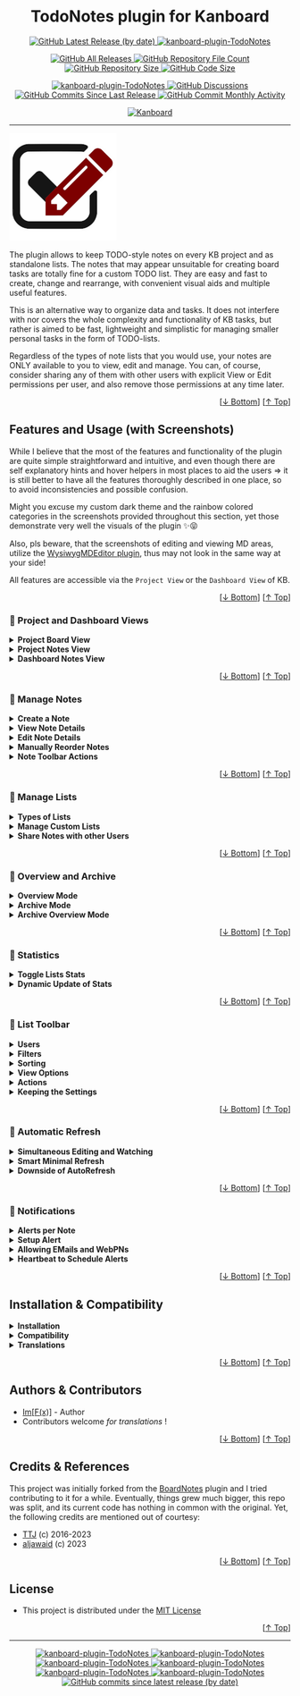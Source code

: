 <h1 name="user-content-readme-top" align="center">TodoNotes plugin for Kanboard</h1>

<p align="center">
    <a href="https://github.com/imfx77/kanboard-plugin-TodoNotes/releases">
        <img src="https://img.shields.io/github/v/release/imfx77/kanboard-plugin-TodoNotes?style=for-the-badge&color=brightgreen" alt="GitHub Latest Release (by date)" title="GitHub Latest Release (by date)">
    </a>
    <a href="https://github.com/imfx77/kanboard-plugin-TodoNotes/blob/master/LICENSE" title="Read License">
        <img src="https://img.shields.io/github/license/imfx77/kanboard-plugin-TodoNotes?style=for-the-badge" alt="kanboard-plugin-TodoNotes">
    </a>
</p>
<p align="center">
    <a href="https://github.com/imfx77/kanboard-plugin-TodoNotes/releases">
        <img src="https://img.shields.io/github/downloads/imfx77/kanboard-plugin-TodoNotes/total?style=for-the-badge&color=orange" alt="GitHub All Releases" title="GitHub All Downloads">
    </a>
    <a href="https://github.com/imfx77/kanboard-plugin-TodoNotes/releases">
        <img src="https://img.shields.io/github/directory-file-count/imfx77/kanboard-plugin-TodoNotes?style=for-the-badge&color=orange" alt="GitHub Repository File Count" title="GitHub Repository File Count">
    </a>
    <a href="https://github.com/imfx77/kanboard-plugin-TodoNotes/releases">
        <img src="https://img.shields.io/github/repo-size/imfx77/kanboard-plugin-TodoNotes?style=for-the-badge&color=orange" alt="GitHub Repository Size" title="GitHub Repository Size">
    </a>
    <a href="https://github.com/imfx77/kanboard-plugin-TodoNotes/releases">
        <img src="https://img.shields.io/github/languages/code-size/imfx77/kanboard-plugin-TodoNotes?style=for-the-badge&color=orange" alt="GitHub Code Size" title="GitHub Code Size">
    </a>
</p>
<p align="center">
    <a href="https://github.com/imfx77/kanboard-plugin-TodoNotes/stargazers" title="View Stargazers">
        <img src="https://img.shields.io/github/stars/imfx77/kanboard-plugin-TodoNotes?logo=github&style=for-the-badge" alt="kanboard-plugin-TodoNotes">
    </a>
    <a href="https://github.com/imfx77/kanboard-plugin-TodoNotes/discussions">
        <img src="https://img.shields.io/github/discussions/imfx77/kanboard-plugin-TodoNotes?style=for-the-badge&color=blue" alt="GitHub Discussions" title="Read Discussions">
    </a>
    <a href="https://github.com/imfx77/kanboard-plugin-TodoNotes/compare">
        <img src="https://img.shields.io/github/commits-since/imfx77/kanboard-plugin-TodoNotes/latest?include_prereleases&style=for-the-badge&color=blue" alt="GitHub Commits Since Last Release" title="GitHub Commits Since Last Release">
    </a>
    <a href="https://github.com/imfx77/kanboard-plugin-TodoNotes/compare">
        <img src="https://img.shields.io/github/commit-activity/m/imfx77/kanboard-plugin-TodoNotes?style=for-the-badge&color=blue" alt="GitHub Commit Monthly Activity" title="GitHub Commit Monthly Activity">
    </a>
</p>
<p align="center">
    <a href="https://github.com/kanboard/kanboard" title="Kanboard - Kanban Project Management Software">
        <img src="https://img.shields.io/badge/Plugin%20for-kanboard-D40000?style=for-the-badge&labelColor=000000" alt="Kanboard">
    </a>
</p>

---

![icon](Assets/img/icon.png)

The plugin allows to keep TODO-style notes on every KB project and as standalone lists.
The notes that may appear unsuitable for creating board tasks are totally fine for a custom TODO list.
They are easy and fast to create, change and rearrange, with convenient visual aids and multiple useful features.

This is an alternative way to organize data and tasks.
It does not interfere with nor covers the whole complexity and functionality of KB tasks,
but rather is aimed to be fast, lightweight and simplistic for managing
smaller personal tasks in the form of TODO-lists.

Regardless of the types of note lists that you would use, your notes are ONLY available to you
to view, edit and manage. You can, of course, consider sharing any of them with other users
with explicit View or Edit permissions per user, and also remove those permissions at any time later.

<p align="right">[<a href="#user-content-readme-bottom">&#8595; Bottom</a>] [<a href="#user-content-readme-top">&#8593; Top</a>]</p>

## Features and Usage (with Screenshots)

While I believe that the most of the features and functionality of the plugin are quite simple straightforward and intuitive,
and even though there are self explanatory hints and hover helpers in most places to aid the users
=> it is still better to have all the features thoroughly described in one place,
so to avoid inconsistencies and possible confusion.

Might you excuse my custom dark theme and the rainbow colored categories in the screenshots provided throughout this section,
yet those demonstrate very well the visuals of the plugin ✨😝

Also, pls beware, that the screenshots of editing and viewing MD areas,
utilize the [WysiwygMDEditor plugin](https://github.com/imfx77/kanboard-plugin-Wysiwyg-MD-Editor),
thus may not look in the same way at your side!

All features are accessible via the `Project View` or the `Dashboard View` of KB.  

<p align="right">[<a href="#user-content-readme-bottom">&#8595; Bottom</a>] [<a href="#user-content-readme-top">&#8593; Top</a>]</p>

### 🔳 Project and Dashboard Views

<details>
<summary><strong>Project Board View</strong></summary>

For each KB project there are two ways to reach the TodoNotes:
* a button in the project header
* an item in the project dropdown menu (that also shows current stats of the project notes)
![Project Board View](Screenshots/view-project-board.png)

</details>

<details>
<summary><strong>Project Notes View</strong></summary>

This is the corresponding view of the associated project notes.
You can perform all manipulations for the notes in this project directly from here.
![Project Notes View](Screenshots/view-project-notes.png)

</details>

<details>
<summary><strong>Dashboard Notes View</strong></summary>

However, accessing notes list through the `Dashboard > My notes`, gives you the full functionality of the plugin.
You can see and manage from there all the lists that are available to you.
![Dashboard Notes View](Screenshots/view-dashboard-notes.png)

</details>

<p align="right">[<a href="#user-content-readme-bottom">&#8595; Bottom</a>] [<a href="#user-content-readme-top">&#8593; Top</a>]</p>

### 🔳 Manage Notes

<details>
<summary><strong>Create a Note</strong></summary>

Suppose we have a new empty list.
* Creating a note is as simple as typing something and pressing ENTER.
(_Attention_: for mobile you will still have to click the _Save Note_ button!)
* Optionally, you can press TAB or the _Toggle Details_ button, to input note category and details.
If you don't, you can still change those later.
* Finally, to save everything either press the _Save_ button or simply TAB from the editing details area.

![Create New Note](Screenshots/manage-notes-01.png)
![Input Note Details](Screenshots/manage-notes-02.png)

</details>

<details>
<summary><strong>View Note Details</strong></summary>

In a similar fashion, to view/hide note details:
* click the _Toggle Details_ button
* or double-click / double-tap in on the empty area of the note
* clicking the category label or date icon in collapsed view will also open the detailed view

![Newly Created Note](Screenshots/manage-notes-03.png)

</details>

<details>
<summary><strong>Edit Note Details</strong></summary>

![View Existing Note](Screenshots/manage-notes-04.png)

To change any of the note's elements just click on:
* (1) the title label - change title, press ENTER
* (2) the category dropdown - simply select another category
* (3) the _Edit Note Details_ button - change details, press TAB
* (4) the _Status_ button - clicking toggles between Open / In Progress / Done states

![Change Existing Note](Screenshots/manage-notes-05.png)

</details>

<details>
<summary><strong>Manually Reorder Notes</strong></summary>

You can also rearrange multiple notes in a list by simple drag-n-drop,
while any note can be collapsed or expanded at your wish.

_Attention_, for mobile there is an explicit button in the note's toolbar to serve as a `reorder handle`
=> use it specifically for dragging the note, as the generic behavior of drag is to swipe the page contents!

![Manually Reorder Notes](Screenshots/manage-notes-06.png)

</details>

<details>
<summary><strong>Note Toolbar Actions</strong></summary>

On the next picture, the note toolbar buttons are listed from left to right as follows:
* _Get Link to Note_ - copy a link to this note to the clipboard
* _Move Note to Project_ - transfers this note to any other of the available lists
* _Create Task from Note_ - apparently, it is only available for notes in [Regular lists](#-manage-lists),
creates a task on the corresponding KB project with specific Category, Column, Swimlane
* _Delete Note_ - permanently remove the note from the list!
* _Move Note to Archive_ - archives the note (in separate DB table)
* _Save Note_ - store all note changes to the DB

![Note Toolbar Buttons](Screenshots/manage-notes-07.png)

</details>

<p align="right">[<a href="#user-content-readme-bottom">&#8595; Bottom</a>] [<a href="#user-content-readme-top">&#8593; Top</a>]</p>

### 🔳 Manage Lists

<details>
<summary><strong>Types of Lists</strong></summary>

![List Types](Screenshots/manage-lists-01.png)

These are the list types that you can have:
* **Regular** - this is an automatic list that is available for every KB project that you participate in.
Beware that if you lose your access to the KB project you will also lose access to the corresponding Notes List
even though all the notes will remain intact. There might be multiple users that are members of the KB project
and each of them will have this list, but they cannot see each others notes unless they explicitly share them.
* **Custom** - these lists are standalone, they can be only created accessed and manipulated through the `Dashboard > My notes`
interface of the TodoNotes plugin. They are highly flexible and customizable to match various purposes.
  * **Global** - those lists are globally accessible for all users, and much like the **Regular** lists
every user can see and manage just his own notes. The specific is that **Global Custom** lists can be managed by Admin only
(create/rename/delete/reorder), and the users can manipulate their own notes and consider sharing them.
The plugin initially pre-creates `Global Notes` and `Global TODO` global lists, you can leave them or remove them at wish.
  * **Private** - as the name suggests those are the personal user lists. Everyone can create and manage any number of private lists as he needs.
They are visible only to the owner (unless shared). Those would be the most expendable lists as they would come and go on demand.
  * **Shared** - those are other users' private list that have been shared with you. You can access them
with the corresponding Vew/Edit permissions. Apparently, with View permission you see a readonly list,
and with Edit permission you can touch the notes on user's behalf.

</details>

<details>
<summary><strong>Manage Custom Lists</strong></summary>

![Manage Custom Lists](Screenshots/manage-lists-02.png)

As numbered on the above picture, these are the manipulations to list that you can do:
* (1) _Create custom note list_ - if you have Admin privileges, you can create **Global** lists, otherwise only **Private**
* (2) _Rename/Delete custom global note list!_ - Admin only
* (3) _Sharing Permissions_ - if button is highlighted there are existing permissions for this list.
Sharing permission to a specific user will only give him access to your notes, other users' notes in the global list are theirs to share.
* (4) _Rename/Delete custom private note list_ - mangle them as you like it, the list panel will adjust its width
* (5) _Sharing Permissions_ - if button is highlighted there are existing permissions for this list.
Since the **Private** list contains your notes only, a sharing permission actually exposes the entire list to another user,
and he will see it as a standalone list in his `Shared Custom List` group in the tabs panel.
* (6) Reorder **Private** list by dragging. Same thing applies for **Global** lists too, it just requires Admin privileges.
_Attention_, for mobile there is an explicit `reoder handle` to drag the lists around!
* (7) The **Regular** list being bound to actual KB projects are not really manipulatable,
you can just go to their Board or Task List views.
* (8) _Sharing Permissions_ - works as for **Global** list.
* (9) Collapse/Expand the list groups - as expected, click on the arrows, or double-click the group title.
The collapse/expand state of each group is remembered and the visuals will remain as you set them.

</details>

<details>
<summary><strong>Share Notes with other Users</strong></summary>

To share your notes from a **Global/Regular** list or to share a whole **Private** list
click the corresponding _Sharing Permissions_ button (1) and it will bring up
a page that lists users and permissions.

For each user of interest select the desired permission (2) and press the _Set_ button (3).
When the list is longer, please scroll to find desired users. Operate them one by one.
If you want to remove the sharing permissions, simply select the `[none]` option.

![Manage Custom Lists](Screenshots/manage-lists-03.png)

</details>

<p align="right">[<a href="#user-content-readme-bottom">&#8595; Bottom</a>] [<a href="#user-content-readme-top">&#8593; Top</a>]</p>

### 🔳 Overview and Archive

<details>
<summary><strong>Overview Mode</strong></summary>

When you open the `Dashboard > My notes` by default you land on the `All Lists` item
which effectively represents the **Overview Mode**. Its idea is to be able
to quickly browse and review all available notes from all available owned lists (according to the set filters, of course).
The order of lists in the overview follows their order from the tabs pane on the left.

You can surely expand and collapse notes' details, but you are only allowed
to change note _Status_ and _Alert_ and to reorder notes within a list.

![Overview Mode](Screenshots/view-overview.png)

As numbered on the picture the following actions regard the lists:
* (1) collapse / expand specific list
* (2) double-click on the empty area to collapse / expand specific list
* (3) click to go to specific list (same as clicking on its tab in the left pane)

And the rest of them regard the notes:
* (4) double-click empty area of note to expand / collapse note details
* (5) drag note to reorder within the specific list
* (6) toggle note _Status_
* (7) set note _Alert_

</details>

<details>
<summary><strong>Archive Mode</strong></summary>

There is a special filter in the [List Toolbar > Filters](#-list-toolbar) (1)
that is called `Archive View` (2).
It effectively switches the entire list view mode as it shows the archived notes for this list
(which are technically being kept in a separate DB table form the active ones).

When notes are archived they lose their status and become unmanageable in any way.
You can browse and review their data, but the only actions (3) you can perform with them are:
* delete them permanently
* or restore them as active notes

![Archive Mode](Screenshots/view-archive.png)

</details>

<details>
<summary><strong>Archive Overview Mode</strong></summary>

Well, since the `Archive View` filter is also available in `Overview Mode`
this allows to have an overview of all archived notes from all available lists.
Yet, you can only browse and review them. If you want to manipulate the archived notes
you have to select a specific list and turn on its `Archive View` from filter settings.

</details>

<p align="right">[<a href="#user-content-readme-bottom">&#8595; Bottom</a>] [<a href="#user-content-readme-top">&#8593; Top</a>]</p>

### 🔳 Statistics

<details>
<summary><strong>Toggle Lists Stats</strong></summary>

By using the _Show Stats_ button you can toggle ON / OFF the visibility of
the statistics widgets for all lists. They show the number of Open / In Progress / Done
notes for each list, and a total on top.

_Attention_, if you are viewing someone else's [Shared notes](#-manage-lists)
for a specific list, the shown stats will be grayed out to denote that those are not the counts of your notes
and that they don't contribute to the total!

![Toglle Lists Stats](Screenshots/view-notes-stats.png)

</details>

<details>
<summary><strong>Dynamic Update of Stats</strong></summary>

You can see the counts updating immediately as you change the _Status_ of notes.

When the `In Progress` count for a list is `0` then the widget icon would stop spinning to avoid drawing unnecessary attention.

</details>

<p align="right">[<a href="#user-content-readme-bottom">&#8595; Bottom</a>] [<a href="#user-content-readme-top">&#8593; Top</a>]</p>

### 🔳 List Toolbar

<details>
<summary><strong>Users</strong></summary>

The **User** menu (1) shows the currently selected user whose note are being viewed.
The default user (2) is always on the top of the menu, the icon on his right (3) shows its role or permissions.
* The _Sharing Permissions_ section of the menu appears for **Global/Regular** lists.
It will hold users that have shared their notes for this list with you (4) along with their corresponding permissions.
* For the **Private/Shared** lists there is always a single user - the list OWNER - you or the sharer.

When there are multiple users in this menu to select from, the selected user is highlighted in RED.
Switching users will switch the set of notes, and the list may become readonly depending on the permissions.

![Settings Users](Screenshots/settings-users.png)

</details>

<details>
<summary><strong>Filters</strong></summary>

The **Filter** menu (1) contains options to show/hide notes by _Status_.
You can toggle multiple options, highlighted in RED. On the example picture,
the Done notes are excluded (2).

The last item in the menu is `Archive View` (3). It will actually switch the list to [Archive Mode](#-overview-and-archive)
which allows browsing and managing its archived notes (if any). Toggling `Archive View` OFF again, will bring you back
to the normal view.

![Settings Filters](Screenshots/settings-filters.png)

</details>

<details>
<summary><strong>Sorting</strong></summary>

The **Sort** menu (1) contains options to order the notes in the list.
The selected option is highlighted in RED.

The `Manual Order` option (2) is a special one, it does NOT sort anything but rather allows you to manually reorder notes by dragging.
If any other option is selected, like in the example `Sort by Status` (3), the notes will get sorted along the selected condition
and the list will not allow dragging the notes.

Some options are context dependent (e.g. Overview, Archive, etc).
On the example picture the item `Sort by Date Restored` (4) will disappear in **Archive Mode**
and will be replaced by `Sort by Date Archived`.

![Settings Sorting](Screenshots/settings-sorting.png)

</details>

<details>
<summary><strong>View Options</strong></summary>

The **View** menu (1) presents some visual options.
When an option is turned ON it is highlighted in RED.
* the `Colorize by Category` (2) switches on/off the category colors in notes
* the `Use Standard Status Marks` (3) switches between two sets of marks for the _Status_ buttons

![Settings Options 1](Screenshots/settings-options1.png)
![Settings Options 2](Screenshots/settings-options2.png)

</details>

<details>
<summary><strong>Actions</strong></summary>

On the **Actions** (1) from top to bottom are:
* _Expand all Notes_ - expands all notes' details, desktop shortcut key [+]
* _Collapse all Notes_ - collapses all notes' details, desktop shortcut key [-]
* _Note Stats_ - shows a pie chart of the notes counts
* _Create Report_ - generates a flat expanded non-editable view of the note list, can filter by specific category
* _Archive ALL Done Notes!_ - moves in bulk all Done notes to Archive
* _! Delete ALL Done Notes!_ - permanently removes in bulk all Done notes
* _View README_ - view this README document online

![Settings Actions](Screenshots/settings-actions.png)

</details>

<details>
<summary><strong>Keeping the Settings</strong></summary>

All the settings from the above menus are attempted to be remembered for each list separately,
thus providing maximum customization to the user in every single client.
The persistence mechanism uses the SESSION variable while the user is online
and COOKIES to store the settings in the client browser between the sessions.

If you have disabled cookies for the KB domain, then every time you start a new session
the settings for all lists will be default, and whatever you set during the session
will be lost when you disconnect or close the client.

</details>

<p align="right">[<a href="#user-content-readme-bottom">&#8595; Bottom</a>] [<a href="#user-content-readme-top">&#8593; Top</a>]</p>

### 🔳 Automatic Refresh

<details>
<summary><strong>Simultaneous Editing and Watching</strong></summary>

Different scenarios might occur, in which simultaneous editing from multiple parties,
or simultaneous editing from one party and watching from other parties, will concern the same data - a note or a whole list.

* I might view/edit the same note/list both in my desktop and mobile browser on different devices.
* I might have shared a note list for view/edit, and me and the other user are trying to view/edit some note at the same time.
* Or even I just have a dedicated screen that is permanently open to some list in order to continuously keep track of tasks.

In all the cases, a mechanism is needed to keep the data up to date,
and propagate any remote changes to all watcher/editor clients.

</details>

<details>
<summary><strong>Smart Minimal Refresh</strong></summary>

Normally you would only see this icon blink for a moment in the bottom right corner, it is auto refresh.

![AutoRefresh](Screenshots/view-autorefresh.png)

Every 15 seconds the client would ask the server if there is any change
since the last time the page was updated. It would then receive a collection of timestamps
to denote last changes in several aspects, to drive partial or full refresh if necessary,
and to update the page timestamp to the latest.

If the page is not visible or not in focus, the 15 seconds cycle is suspended
and the AutoRefresh waits until focus is gained again, thus sparing unnecessary request to the server.

_Attention_, this is NOT a collision resolving mechanism. It ONLY ensures that if there was
a nearly simultaneous change of the same data from multiple parties, they all will receive and see
the final change in a quite short interval. That is just meant to prevent continuous and large data desync.

</details>

<details>
<summary><strong>Downside of AutoRefresh</strong></summary>

You might be doing some changes when AutoRefresh happens, and you will lose them as you get interrupted.
But then, again, the AutoRefresh initially happened because the data you are editing was changed while you are still doing it.
And as a matter of precedence, whichever the first change submitted it triggers the refresh to get itself propagated and keep a consistent state of the data.

</details>

<p align="right">[<a href="#user-content-readme-bottom">&#8595; Bottom</a>] [<a href="#user-content-readme-top">&#8593; Top</a>]</p>

### 🔳 Notifications

<details>
<summary><strong>Alerts per Note</strong></summary>

The plugin allows you to configure an alert for each separate note.
You can open the notification setup dialog either by clicking the `Notifications` label (1)
in the detailed note view or by directly clicking the alert button on the toolbar (2) while note is collapsed.

As you may notice, the alert icon indicates the state of the alert:
* **slashed white bell** - no alert configured
* **white bell** - configured alert, pending
* **slashed grayed bell** - no alert configured, disabled due Done state
* **grayed bell** - configured alert, disabled due Done state
* **red bell** - configured alert, overdue

![Notification Setup](Screenshots/notifications-setup.png)

</details>

<details>
<summary><strong>Setup Alert</strong></summary>

On the above picture, in the dialog, you can select the Date/Time in two ways:
* either by explicitly using the calendar control (3)
* or by clicking the `Postpone` checkbox (4) and using an offset to the currently set date
(in order to use the calendar again you must explicitly uncheck `Postpone`)
  
The `Alert Options` determine how to execute the notifications.
You must first select the type of the notification (5).
If you choose none => then no notification will be triggered,
this could be useful when you need to just temporarily stop the notification trigger without resetting its parameters.
* **eMail** - uses the KB backend to send mails
* **WebPN** - the plugin provides means to push browser notifications on multiple clients subscribed
* you can check both of them, of course

The `Remind` options allow for additional notifications, respectively:
* **Remind before** (6) - a single reminder prior to the alert date
* **Remind after** (7) - infinite repetitive reminders after the alert date

And finally, use **Set** button (8) to apply all the changes.
Or you can **Reset** (9) the entire alert, which will remove all settings and will disable the notification trigger.

</details>

<details>
<summary><strong>Allowing EMails and WebPNs</strong></summary>

To be able to use **eMail** notifications you need two things:
* a valid email configured in your KB profile
* the plugin utilizes the KB backend for sending mails - so, you need to have the
[KB server settings](https://docs.kanboard.org/v1/admin/email/#server-settings)
properly configured to allow this

For the **WebPNs** to work you must enable in your browser(s) the push notifications
for the KB domain that you use. Check how to do this for your specific browser,
then just load any page that shows a TodoNotes list, and you will be automatically subscribed.
* You may subscribe in several browsers on different devices (including mobile), and when the alert is due
you will get notified on all of them.
* If you wish to stop receiving **WebPNs** on a specific device,
simply disable the notifications for the KB domain in the browser of use on that specific device.

![Notification Setup](Screenshots/notifications-allow.png)

</details>

<details>
<summary><strong>Heartbeat to Schedule Alerts</strong></summary>

Finally, for any notification to be triggered, we need a scheduler that will periodically check which of the alerts are due.
KB provides a mechanism to schedule jobs (e.g. the **“Daily background job for tasks”**) through
[cronjob configuration](https://docs.kanboard.org/v1/admin/cronjob/).

The **cron** file for the daily event usually looks something like this:

```bash
0 8 * * * cd /var/www/app && ./cli cronjob >/dev/null 2>&1
```

Unfortunately, a trigger once a day is quite far from what we want for notifications.
Hence, the plugin provides a specific command to trigger a heartbeat for notifications.
It would look like this in the **cron** file:

```bash
*/15 * * * * cd /var/www/app && ./cli TodoNotes:NotificationsHeartbeat
```

As you can see, the notifications will be triggered in chunks depending on the interval and NOT on the exact note alarm time.
A fair interval to set is **15 minutes**.
* The smaller the value (e.g. 1 min) => the more precise the alert trigger, but more burden on the server.
* The lager the value (e.g. 30 mins) => more relaxed on the server, but greater delay for notifications.

Additional delays in delivering the **WebPNs** might take place depending on the specific platform, client, and the media transport.

If you don't have access to the system beneath KB, or if you are uncomfortable to mangle it - the plugin
provides one more way to receive a heartbeat. Yet it is NOT recommended unless absolutely no other options.
* The ServiceWorker on the client that handles the push notifications from the server sends back a periodic emulated heartbeat.
* Thus, having clients performing requests to the server in a way provides soft heartbeat, but sporadic in nature as the clients connect and disconnect.
* In order to emulate a stable soft heartbeat, you need to **keep alive a dedicated browser client** on some device, and a page with TodoNotes list opened in it, for the SW to be active.

The heartbeat defined through the **cron** command has higher priority anyway.
So even if there are multiple clients generating a soft heartbeat, this won't burden the server, you can safely have the both.

</details>

<p align="right">[<a href="#user-content-readme-bottom">&#8595; Bottom</a>] [<a href="#user-content-readme-top">&#8593; Top</a>]</p>

## Installation & Compatibility

<details>
<summary><strong>Installation</strong></summary>

* Install via the **Kanboard Plugin Directory** or see [INSTALL.md](INSTALL.md)
* Read the full [**Changelog**](changelog.md "See changes") to see the latest updates

</details>
<details>
<summary><strong>Compatibility</strong></summary>

* Requires [Kanboard](https://github.com/kanboard/kanboard "Kanboard - Kanban Project Management Software") ≥`1.2.33`
* **Other Plugins & Action Plugins**
  * _No known issues_
* **Core Files & Templates**
  * `0` Template overrides
  * `5` _New database tables_ to serve the purposes of the **TodoNotes plugin**

</details>
<details>
<summary><strong>Translations</strong></summary>

- _Translation for `en_US` is the default_, currently there are no other translation packs.

</details>

<p align="right">[<a href="#user-content-readme-bottom">&#8595; Bottom</a>] [<a href="#user-content-readme-top">&#8593; Top</a>]</p>

## Authors & Contributors

- [Im[F(x)]](https://github.com/imfx77) - Author
- Contributors welcome _for translations_ !

<p align="right">[<a href="#user-content-readme-bottom">&#8595; Bottom</a>] [<a href="#user-content-readme-top">&#8593; Top</a>]</p>

## Credits & References

This project was initially forked from the [BoardNotes](https://github.com/aljawaid/BoardNotes) plugin and I tried contributing to it for a while.
Eventually, things grew much bigger, this repo was split, and its current code has nothing in common with the original.
Yet, the following credits are mentioned out of courtesy:
- [TTJ](https://github.com/ThomasTJdev) (c) 2016-2023
- [aljawaid](https://github.com/aljawaid) (c) 2023

<p align="right">[<a href="#user-content-readme-bottom">&#8595; Bottom</a>] [<a href="#user-content-readme-top">&#8593; Top</a>]</p>

## License

- This project is distributed under the [MIT License](LICENSE "Read The MIT license")

<p align="right">[<a href="#user-content-readme-top">&#8593; Top</a>]</p>

---

<p align="center">
    <a href="https://github.com/imfx77/kanboard-plugin-TodoNotes/stargazers" title="View Stargazers">
        <img src="https://img.shields.io/github/stars/imfx77/kanboard-plugin-TodoNotes?logo=github&style=flat-square" alt="kanboard-plugin-TodoNotes">
    </a>
    <a href="https://github.com/imfx77/kanboard-plugin-TodoNotes/forks" title="See Forks">
        <img src="https://img.shields.io/github/forks/imfx77/kanboard-plugin-TodoNotes?logo=github&style=flat-square" alt="kanboard-plugin-TodoNotes">
    </a>
    <a href="https://github.com/imfx77/kanboard-plugin-TodoNotes/blob/master/LICENSE" title="Read License">
        <img src="https://img.shields.io/github/license/imfx77/kanboard-plugin-TodoNotes?style=flat-square" alt="kanboard-plugin-TodoNotes">
    </a>
    <a href="https://github.com/imfx77/kanboard-plugin-TodoNotes/issues" title="Open Issues">
        <img src="https://img.shields.io/github/issues-raw/imfx77/kanboard-plugin-TodoNotes?style=flat-square" alt="kanboard-plugin-TodoNotes">
    </a>
    <a href="https://github.com/imfx77/kanboard-plugin-TodoNotes/issues?q=is%3Aissue+is%3Aclosed" title="Closed Issues">
        <img src="https://img.shields.io/github/issues-closed/imfx77/kanboard-plugin-TodoNotes?style=flat-square" alt="kanboard-plugin-TodoNotes">
    </a>
    <a href="https://github.com/imfx77/kanboard-plugin-TodoNotes/discussions" title="Read Discussions">
        <img src="https://img.shields.io/github/discussions/imfx77/kanboard-plugin-TodoNotes?style=flat-square" alt="kanboard-plugin-TodoNotes">
    </a>
    <a href="https://github.com/imfx77/kanboard-plugin-TodoNotes/compare/" title="Latest Commits">
        <img alt="GitHub commits since latest release (by date)" src="https://img.shields.io/github/commits-since/imfx77/kanboard-plugin-TodoNotes/latest?style=flat-square">
    </a>
</p>

<a name="user-content-readme-bottom"></a>
